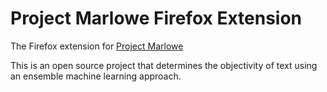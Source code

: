 # Project Marlowe Firefox Extension

The Firefox extension for [Project Marlowe](https://github.com/iepathos/marlowe_devops)

This is an open source project that determines the objectivity of text using an ensemble machine learning approach.